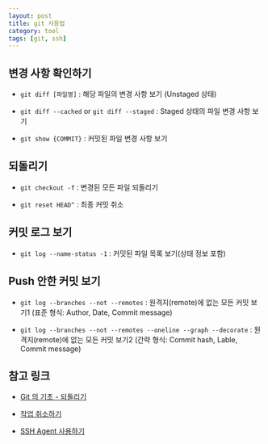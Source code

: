 ```yaml
---
layout: post
title: git 사용법
category: tool
tags: [git, ssh]
---
```


## 변경 사항 확인하기

* `git diff [파일명]`
 : 해당 파일의 변경 사항 보기 (Unstaged 상태)

* `git diff --cached` or `git diff --staged`
 : Staged 상태의 파일 변경 사항 보기

* `git show {COMMIT}`
 : 커밋된 파일 변경 사항 보기

## 되돌리기

* `git checkout -f`
 : 변경된 모든 파일 되돌리기

* `git reset HEAD^`
 : 최종 커밋 취소

## 커밋 로그 보기

* `git log --name-status -1`
 : 커밋된 파일 목록 보기(상태 정보 포함)

## Push 안한 커밋 보기

* `git log --branches --not --remotes`
 : 원격지(remote)에 없는 모든 커밋 보기1 (표준 형식: Author, Date, Commit message)

* `git log --branches --not --remotes --oneline --graph --decorate`
 : 원격지(remote)에 없는 모든 커밋 보기2 (간략 형식: Commit hash, Lable, Commit message)

## 참고 링크

* [Git 의 기초 - 되돌리기](https://git-scm.com/book/ko/v2/Git%EC%9D%98-%EA%B8%B0%EC%B4%88-%EB%90%98%EB%8F%8C%EB%A6%AC%EA%B8%B0)

* [작업 취소하기](http://ecogeo.tistory.com/276)

* [SSH Agent 사용하기](https://help.github.com/articles/generating-a-new-ssh-key-and-adding-it-to-the-ssh-agent/#adding-your-ssh-key-to-the-ssh-agent)
